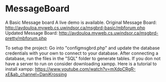 # MessageBoard
A Basic Message board
A live demo is available.
Original Message Board: http://avdouloa.myweb.cs.uwindsor.ca/msgbrd-basic/mbforum.php 
Updated Message Board: http://avdouloa.myweb.cs.uwindsor.ca/msgbrd-pretty/mbforum.php

To setup the project:
Go into "configmsgbrd.php" and update the database credentials with your own to connect to your database. 
After connecting a database, run the files in the "SQL" folder to generate tables.
If you don not have a server to run on consider downloading xampp.
Here is a tutorial to install xampp: https://www.youtube.com/watch?v=mXdpCRgR-xE&ab_channel=DaniKrossing
